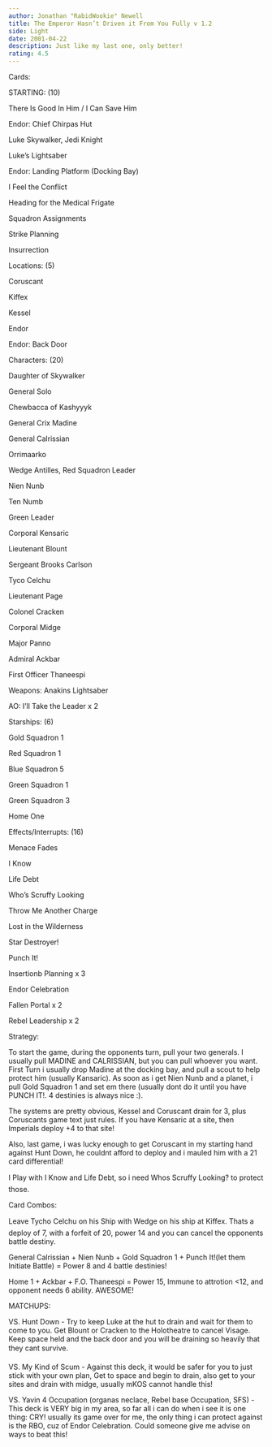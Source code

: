 ```yaml
---
author: Jonathan "RabidWookie" Newell
title: The Emperor Hasn’t Driven it From You Fully v 1.2
side: Light
date: 2001-04-22
description: Just like my last one, only better!
rating: 4.5
---
```

Cards: 

STARTING: (10)
There Is Good In Him / I Can Save Him
Endor: Chief Chirpas Hut
Luke Skywalker, Jedi Knight
Luke’s Lightsaber
Endor: Landing Platform (Docking Bay)
I Feel the Conflict
Heading for the Medical Frigate
Squadron Assignments
Strike Planning
Insurrection

Locations: (5)
Coruscant
Kiffex
Kessel
Endor
Endor: Back Door

Characters: (20)
Daughter of Skywalker
General Solo
Chewbacca of Kashyyyk
General Crix Madine
General Calrissian
Orrimaarko
Wedge Antilles, Red Squadron Leader
Nien Nunb
Ten Numb
Green Leader
Corporal Kensaric
Lieutenant Blount
Sergeant Brooks Carlson
Tyco Celchu
Lieutenant Page
Colonel Cracken
Corporal Midge
Major Panno
Admiral Ackbar
First Officer Thaneespi

Weapons: Anakins Lightsaber 

AO: I’ll Take the Leader x 2

Starships: (6)
Gold Squadron 1
Red Squadron 1
Blue Squadron 5
Green Squadron 1
Green Squadron 3
Home One

Effects/Interrupts: (16)
Menace Fades
I Know
Life Debt
Who’s Scruffy Looking
Throw Me Another Charge
Lost in the Wilderness
Star Destroyer!
Punch It!
Insertionb Planning x 3
Endor Celebration
Fallen Portal x 2
Rebel Leadership x 2



Strategy: 

To start the game, during the opponents turn, pull your two generals. I usually pull MADINE and CALRISSIAN, but you can pull whoever you want.  First Turn i usually drop Madine at the docking bay, and pull a scout to help protect him (usually Kansaric).  As soon as i get Nien Nunb and a planet, i pull Gold Squadron 1 and set em there (usually dont do it until you have PUNCH IT!.  4 destinies is always nice :).

The systems are pretty obvious, Kessel and Coruscant drain for 3, plus Coruscants game text just rules. If you have Kensaric at a site, then Imperials deploy +4 to that site! 
Also, last game, i was lucky enough to get Coruscant in my starting hand against Hunt Down, he couldnt afford to deploy and i mauled him with a 21 card differential!

I Play with I Know and Life Debt, so i need Whos Scruffy Looking? to protect those. 

Card Combos: 
Leave Tycho Celchu on his Ship with Wedge on his ship at Kiffex. Thats a deploy of 7, with a forfeit of 20, power 14 and you can cancel the opponents battle destiny. 

General Calrissian + Nien Nunb + Gold Squadron 1 + Punch It!(let them Initiate Battle) = Power 8 and 4 battle destinies! 

Home 1 + Ackbar + F.O. Thaneespi = Power 15, Immune to attrotion <12, and opponent needs 6 ability. AWESOME!

MATCHUPS: 

VS. Hunt Down - Try to keep Luke at the hut to drain and wait for them to come to you. Get Blount or Cracken to the Holotheatre to cancel Visage. Keep space held and the back door and you will be draining so heavily that they cant survive. 

VS. My Kind of Scum - Against this deck, it would be safer for you to just stick with your own plan, Get to space and begin to drain, also get to your sites and drain with midge, usually mKOS cannot handle this!

VS. Yavin 4 Occupation (organas neclace, Rebel base Occupation, SFS) - This deck is VERY big in my area, so far all i can do when i see it is one thing: CRY! usually its game over for me, the only thing i can protect against is the RBO, cuz of Endor Celebration. Could someone give me advise on ways to beat this!

